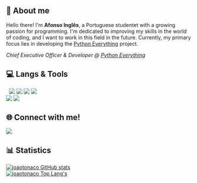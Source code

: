 ## 👋 About me
Hello there! I'm **Afonso Inglês**, a Portuguese studentet with a growing passion for programming. I'm dedicated to improving my skills in the world of coding, and I want to work in this field in the future. Currently, my primary focus lies in developing the [Python Everything](https://pythoneverything.com) project.

*Chief Executive Officer & Developer @ [Python Everything](https://pythoneverything.com/)*


## 💻 Langs & Tools
<p>
    &nbsp
    <img src="https://img.shields.io/badge/JavaScript-F7DF1E?style=for-the-badge&logo=javascript&logoColor=black" />
    <img src="https://img.shields.io/badge/TypeScript-3178C6?style=for-the-badge&logo=typescript&logoColor=white" />
    <img src="https://img.shields.io/badge/HTML-E34F26?style=for-the-badge&logo=html5&logoColor=white" />
    <img src="https://img.shields.io/badge/CSS-1572B6?style=for-the-badge&logo=css3&logoColor=white" />
    <br />
    <img src="https://img.shields.io/badge/CSS-1572B6?style=for-the-badge&logo=css3&logoColor=white" />
    <img src="https://img.shields.io/badge/Mongo_DB-darkgreen?style=for-the-badge&logo=mongodb&logoColor=white" />   
    
  
</p>

## 🌐 Connect with me!
<p>
    <a href="mailto:afonsorodriguesingles@gmail.com"><img src="https://img.shields.io/badge/white?style=for-the-badge&logo=email&logoColor=white" /></a>
    
</p>


## 📊 Statistics
[![joaotonaco GitHub stats](https://github-readme-stats.vercel.app/api?username=afonsoingles&show_icons=true&count_private=true&include_all_commits=true&theme=github_dark&hide_border=true)](https://github.com/joaotonaco)
<br />
[![joaotonaco Top Lang's](https://github-readme-stats.vercel.app/api/top-langs/?username=afonsoingles&layout=compact&show_icons=true&theme=github_dark&hide_border=true)](https://github.com/joaotonaco)
